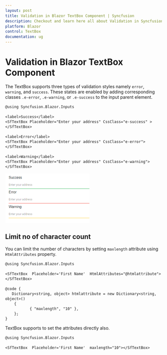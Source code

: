 ```yaml
---
layout: post
title: Validation in Blazor TextBox Component | Syncfusion
description: Checkout and learn here all about Validation in Syncfusion Blazor TextBox component and much more details.
platform: Blazor
control: TextBox
documentation: ug
---
```


# Validation in Blazor TextBox Component

The TextBox supports three types of validation styles namely `error`, `warning`, and `success`. These states are enabled by adding corresponding classes `.e-error`, `.e-warning`, or `.e-success` to the input parent element.

```cshtml
@using Syncfusion.Blazor.Inputs

<label>Success</label>
<SfTextBox Placeholder="Enter your address" CssClass="e-success" ></SfTextBox>

<label>Error</label>
<SfTextBox Placeholder="Enter your address" CssClass="e-error"></SfTextBox>

<label>Warning</label>
<SfTextBox Placeholder="Enter your address" CssClass="e-warning"></SfTextBox>
```

![Validation in Blazor TextBox](./images/blazor-textbox-validation.png)

## Limit no of character count

You can limit the number of characters by setting `maxlength` attribute using `HtmlAttributes` property.

```cshtml
@using Syncfusion.Blazor.Inputs

<SfTextBox  Placeholder='First Name'  HtmlAttributes="@htmlattribute"></SfTextBox>

@code {
   Dictionary<string, object> htmlattribute = new Dictionary<string, object>() 
    { 
           { "maxlength", "10" }, 
    };
}
```

TextBox supports to set the attributes directly also.
```cshtml
@using Syncfusion.Blazor.Inputs

<SfTextBox  Placeholder='First Name'  maxlength="10"></SfTextBox>
```
